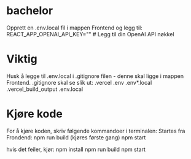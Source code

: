 # bachelor
Opprett en .env.local fil i mappen Frontend og legg til:
REACT_APP_OPENAI_API_KEY="" # Legg til din OpenAI API nøkkel

# Viktig
Husk å legge til .env.local i .gitignore filen - denne skal ligge i mappen Frontend. .gitignore skal se slik ut:
.vercel
.env
.env*.local
.vercel_build_output
.env.local


# Kjøre kode
For å kjøre koden, skriv følgende kommandoer i terminalen:
Startes fra Frondend: 
npm run build (kjøres første gang)
npm start

hvis det feiler, kjør: 
npm install
npm run build
npm start

